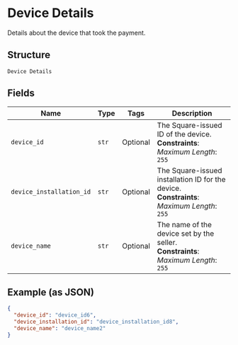 
# Device Details

Details about the device that took the payment.

## Structure

`Device Details`

## Fields

| Name | Type | Tags | Description |
|  --- | --- | --- | --- |
| `device_id` | `str` | Optional | The Square-issued ID of the device.<br>**Constraints**: *Maximum Length*: `255` |
| `device_installation_id` | `str` | Optional | The Square-issued installation ID for the device.<br>**Constraints**: *Maximum Length*: `255` |
| `device_name` | `str` | Optional | The name of the device set by the seller.<br>**Constraints**: *Maximum Length*: `255` |

## Example (as JSON)

```json
{
  "device_id": "device_id6",
  "device_installation_id": "device_installation_id8",
  "device_name": "device_name2"
}
```

